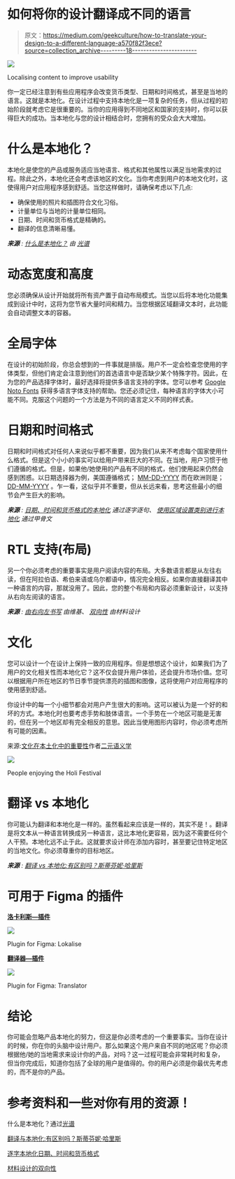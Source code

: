 # 如何将你的设计翻译成不同的语言

> 原文：<https://medium.com/geekculture/how-to-translate-your-design-to-a-different-language-a570f82f3ece?source=collection_archive---------18----------------------->

![](img/b4592fb57bf24ea6513058cab36931e4.png)

Localising content to improve usability

你一定已经注意到有些应用程序会改变货币类型、日期和时间格式，甚至是当地的语言。这就是本地化。在设计过程中支持本地化是一项复杂的任务，但从过程的初始阶段就考虑它是很重要的。当你的应用得到不同地区和国家的支持时，你可以获得巨大的成功。当本地化与您的设计相结合时，您拥有的受众会大大增加。

# **什么是本地化？**

本地化是使您的产品或服务适应当地语言、格式和其他属性以满足当地需求的过程。除此之外，本地化还会考虑该地区的文化。当你考虑到用户的本地文化时，这使得用户对应用程序感到舒适。当您这样做时，请确保考虑以下几点:

*   确保使用的照片和插图符合文化习俗。
*   计量单位与当地的计量单位相同。
*   日期、时间和货币格式是精确的。
*   翻译的信息清晰易懂。

***来源*** *:* [*什么是本地化？*](https://www.spectra-agency.com/blog/what-is-localisation) *由* [*光谱*](https://www.spectra-agency.com/blog)

# **动态宽度和高度**

您必须确保从设计开始就将所有资产置于自动布局模式。当您以后将本地化功能集成到设计中时，这将为您节省大量时间和精力。当您根据区域翻译文本时，此功能会自动调整文本的容器。

# **全局字体**

在设计的初始阶段，你总会想到的一件事就是排版。用户不一定会检查您使用的字体类型，但他们肯定会注意到他们的首选语言中是否缺少某个特殊字符。因此，在为您的产品选择字体时，最好选择将提供多语言支持的字体。您可以参考 [Google Noto Fonts](https://www.google.com/get/noto/) 获得多语言字体支持的帮助。您还必须记住，每种语言的字体大小可能不同。克服这个问题的一个方法是为不同的语言定义不同的样式表。

# **日期和时间格式**

日期和时间格式对任何人来说似乎都不重要，因为我们从来不考虑每个国家使用什么格式。但是这个小小的事实可以给用户带来巨大的不同。在当地，用户习惯于他们遵循的格式。但是，如果他/她使用的产品有不同的格式，他们使用起来仍然会感到困惑。以日期选择器为例，美国遵循格式； [MM-DD-YYYY](https://docs.oracle.com/cd/E19455-01/806-0169/6j9hsml2h/index.html) 而在欧洲则是； [DD-MM-YYYY](https://docs.oracle.com/cd/E19455-01/806-0169/6j9hsml2h/index.html) 。乍一看，这似乎并不重要，但从长远来看，思考这些最小的细节会产生巨大的影响。

***来源*** *:* [*日期、时间和货币格式的本地化*](https://www.verbatimsolutions.com/localization-of-date-time-and-currency-formats/) *通过逐字逐句、* [*使用区域设置类别进行本地化*](https://docs.oracle.com/cd/E19455-01/806-0169/6j9hsml2h/index.html) *通过甲骨文*

# **RTL 支持(布局)**

另一个你必须考虑的重要事实是用户阅读内容的布局。大多数语言都是从左往右读，但在阿拉伯语、希伯来语或乌尔都语中，情况完全相反。如果你直接翻译其中一种语言的内容，那就没用了。因此，您的整个布局和内容必须重新设计，以支持从右向左阅读的语言。

***来源*** *:* [*由右向左书写*](https://en.wikipedia.org/wiki/Right-to-left_script) *由维基、* [*双向性*](https://material.io/design/usability/bidirectionality.html) *由材料设计*

# **文化**

您可以设计一个在设计上保持一致的应用程序。但是想想这个设计，如果我们为了用户的文化相关性而本地化它？这不仅会提升用户体验，还会提升市场价值。您可以根据用户所在地区的节日季节提供漂亮的插图和图像，这将使用户对应用程序的使用感到舒适。

你设计中的每一个小细节都会对用户产生很大的影响。这可以被认为是一个好的和坏的方式。本地化时也要考虑手势和肢体语言。一个手势在一个地区可能是无害的，但在另一个地区却有完全相反的意思。因此当使用图形内容时，你必须考虑所有可能的因素。

来源:[文化在本土化中的重要性](https://www.binarysemantics.com/blog/index.php/importance-culture-localization/)作者[二元语义学](https://www.binarysemantics.com/blog/)

![](img/1172b968674ccdca84a26677b893ef9f.png)

People enjoying the Holi Festival

# **翻译 vs 本地化**

你可能认为翻译和本地化是一样的。虽然看起来应该是一样的，其实不是！。翻译是将文本从一种语言转换成另一种语言，这比本地化更容易，因为这不需要任何个人干预。本地化远不止于此。这就要求设计师在添加内容时，甚至要记住特定地区的当地文化。你必须尊重你的目标地区。

***来源*** *:* [*翻译 vs 本地化:有区别吗？斯蒂芬妮·哈里斯*](https://www.vengaglobal.com/blog/translation-localization-difference/)

# **可用于 Figma 的插件**

[**洛卡利斯—插件**](https://www.figma.com/community/plugin/818840482503404814/Lokalise)

![](img/8110beea5fff1c3a90d92044d36e132b.png)

Plugin for Figma: Lokalise

[**翻译器—插件**](https://www.figma.com/community/plugin/743218037112142643/Translator)

![](img/da0d8a522926472ac8bfb02b7939df6a.png)

Plugin for Figma: Translator

# **结论**

你可能会忽略产品本地化的努力，但这是你必须考虑的一个重要事实。当你在设计的时候，你在你的头脑中设计用户。那么如果这个用户来自不同的地区呢？你必须根据他/她的当地需求来设计你的产品，对吗？这一过程可能会非常耗时和复杂，但当你完成后，知道你包括了全球的用户是值得的。你的用户必须是你最优先考虑的，而不是你的产品。

# 参考资料和一些对你有用的资源！

什么是本地化？通过[光谱](https://www.spectra-agency.com/blog)

[翻译与本地化:有区别吗？斯蒂芬妮·哈里斯](https://www.vengaglobal.com/blog/translation-localization-difference/)

[逐字本地化日期、时间和货币格式](https://www.verbatimsolutions.com/localization-of-date-time-and-currency-formats/)

[材料设计的双向性](https://material.io/design/usability/bidirectionality.html)